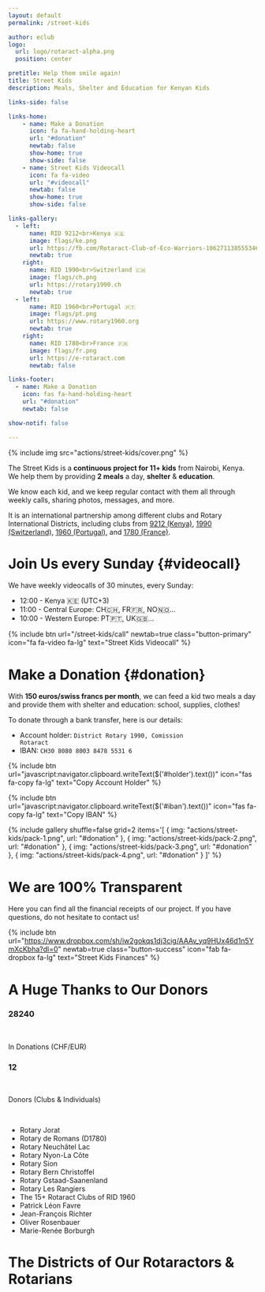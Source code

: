 ```yaml
---
layout: default
permalink: /street-kids

author: eclub
logo:
  url: logo/rotaract-alpha.png
  position: center

pretitle: Help them smile again!
title: Street Kids
description: Meals, Shelter and Education for Kenyan Kids

links-side: false

links-home:
    - name: Make a Donation
      icon: fa fa-hand-holding-heart
      url: "#donation"
      newtab: false
      show-home: true
      show-side: false
    - name: Street Kids Videocall
      icon: fa fa-video
      url: "#videocall"
      newtab: false
      show-home: true
      show-side: false

links-gallery:
  - left:
      name: RID 9212<br>Kenya 🇰🇪
      image: flags/ke.png
      url: https://fb.com/Rotaract-Club-of-Eco-Warriors-106271138555346
      newtab: true
    right:
      name: RID 1990<br>Switzerland 🇨🇭
      image: flags/ch.png
      url: https://rotary1990.ch
      newtab: true
  - left:
      name: RID 1960<br>Portugal 🇵🇹
      image: flags/pt.png
      url: https://www.rotary1960.org
      newtab: true
    right:
      name: RID 1780<br>France 🇫🇷
      image: flags/fr.png
      url: https://e-rotaract.com
      newtab: false

links-footer:
  - name: Make a Donation
    icon: fas fa-hand-holding-heart
    url: "#donation"
    newtab: false

show-notif: false

---
```


{% include img src="actions/street-kids/cover.png" %}

The Street Kids is a **continuous project for 11+ kids** from Nairobi, Kenya. We help them by providing **2 meals** a day, **shelter** & **education**.

We know each kid, and we keep regular contact with them all through weekly calls, sharing photos, messages, and more.

It is an international partnership among different clubs and Rotary International Districts, including clubs from [9212 (Kenya)](https://fb.com/Rotaract-Club-of-Eco-Warriors-106271138555346), [1990 (Switzerland)](https://rotary1990.ch), [1960 (Portugal)](https://www.rotary1960.org), and [1780 (France)](https://e-rotaract.com).

# Join Us every Sunday {#videocall}

We have weekly videocalls of 30 minutes, every Sunday:

- 12:00 - Kenya 🇰🇪 (UTC+3)
- 11:00 - Central Europe: CH🇨🇭, FR🇫🇷, NO🇳🇴...
- 10:00 - Western Europe: PT🇵🇹, UK🇬🇧...

{% include btn
  url="/street-kids/call"
  newtab=true
  class="button-primary"
  icon="fa fa-video fa-lg"
  text="Street Kids Videocall"
%}

# Make a Donation {#donation}

With **150 euros/swiss francs per month**, we can feed a kid two meals a day and provide them with shelter and education: school, supplies, clothes!

<!--
<p style="text-align: center;">
  <a href="https://donorbox.org/street-kids-rotaract?default_interval=o" target="_blank" class="button button-primary">
    <i class="fas fa-hand-holding-heart fa-lg"></i> Donate to Street Kids
  </a>
</p>
-->

To donate through a bank transfer, here is our details:

- Account holder: <code id="holder">District Rotary 1990, Comission Rotaract</code>
- IBAN: <code id="iban">CH30 8080 8003 8478 5531 6</code>

{% include btn
  url="javascript:navigator.clipboard.writeText($('#holder').text())"
  icon="fas fa-copy fa-lg"
  text="Copy Account Holder"
%}

{% include btn
  url="javascript:navigator.clipboard.writeText($('#iban').text())"
  icon="fas fa-copy fa-lg"
  text="Copy IBAN"
%}

{% include gallery
  shuffle=false
  grid=2
  items='[
    { img: "actions/street-kids/pack-1.png", url: "#donation" },
    { img: "actions/street-kids/pack-2.png", url: "#donation" },
    { img: "actions/street-kids/pack-3.png", url: "#donation" },
    { img: "actions/street-kids/pack-4.png", url: "#donation" }
  ]'
%}

# We are 100% Transparent

Here you can find all the financial receipts of our project. If you have questions, do not hesitate to contact us!

{% include btn
  url="https://www.dropbox.com/sh/iw2gokqs1dj3cig/AAAv_yq9HUx46d1n5YmXcKbha?dl=0"
  newtab=true
  class="button-success"
  icon="fab fa-dropbox fa-lg"
  text="Street Kids Finances"
%}

# A Huge Thanks to Our Donors

<section id="stats" class="animate-this">
  <div class="row">
    <div class="col-twelve">
      <div class="block-1-2 block-tab-1-2 block-mob-full stats-list">
        <div class="bgrid stat">
          <div class="icon-part">
            <i class="fas fa-hand-holding-heart fa-lg"></i>
          </div>
          <h3 class="stat-count">28240</h3>
          <br>
          <p>In Donations (CHF/EUR)</p>
        </div>
        <div class="bgrid stat">
          <div class="icon-part">
            <i class="fas fa-child fa-lg"></i>
          </div>
          <h3 class="stat-count">12</h3>
          <br>
          <p>Donors (Clubs & Individuals)</p>
        </div>
      </div>
    </div>
  </div>
</section>

<br>

- Rotary Jorat [<a-out/>](https://jorat.rotary1990.ch/fr)
- Rotary de Romans (D1780) [<a-out/>](https://rotaryromans.com)
- Rotary Neuchâtel Lac [<a-out/>](https://neuchatel-lac.rotary1990.ch/fr)
- Rotary Nyon-La Côte [<a-out/>](https://nyon-la-cote.rotary1990.ch/fr)
- Rotary Sion [<a-out/>](https://sion.rotary1990.ch/fr)
- Rotary Bern Christoffel [<a-out/>](https://bern-christoffel.rotary1990.ch/fr)
- Rotary Gstaad-Saanenland [<a-out/>](https://gstaad-saanenland.rotary1990.ch/fr)
- Rotary Les Rangiers [<a-out/>](https://les-rangiers.rotary1990.ch/fr)
- The 15+ Rotaract Clubs of RID 1960 [<a-out/>](https://www.rotaract1960.org/clubes-rtc)
- Patrick Léon Favre
- Jean-François Richter
- Oliver Rosenbauer
- Marie-Renée Borburgh

# The Districts of Our Rotaractors & Rotarians
